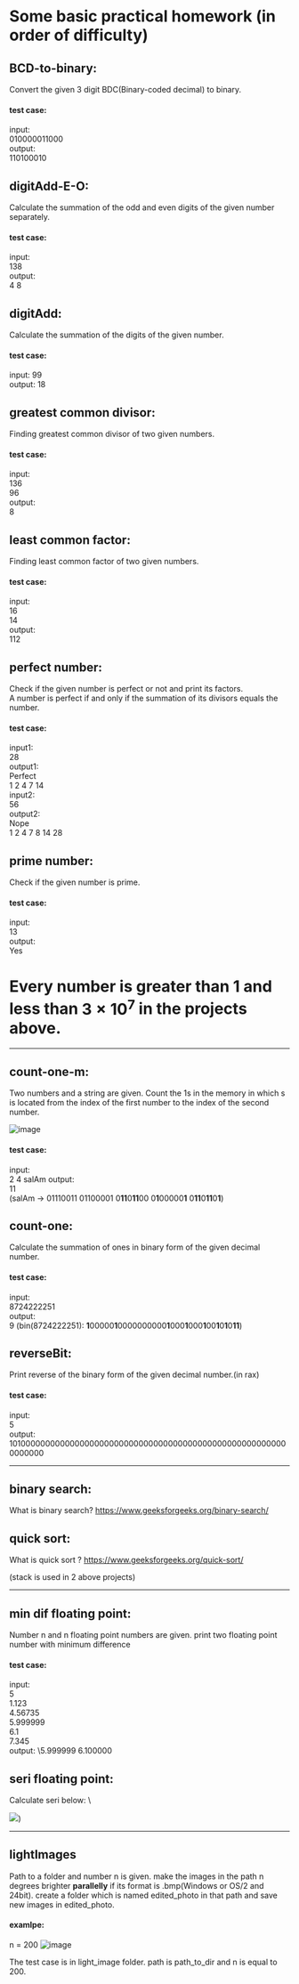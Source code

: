 # Some basic practical homework (in order of difficulty)


## BCD-to-binary:
Convert the given 3 digit BDC(Binary-coded decimal) to binary.
#### test case:
input: \
010000011000 \
output: \
110100010 


## digitAdd-E-O:
Calculate the summation of the odd and even digits of the given number separately.
#### test case:
input: \
138 \
output: \
4 8 


## digitAdd:
Calculate the summation of the digits of the given number.
#### test case:
input:
99 \
output:
18 


## greatest common divisor:
Finding greatest common divisor of two given numbers.
#### test case: 
input: \
136 \
96 \
output: \
8 


## least common factor:
Finding least common factor of two given numbers. 
#### test case:
input: \
 16 \
 14 \
output: \
112


## perfect number:
Check if the given number is perfect or not and print its factors. \
A number is perfect if and only if the summation of its divisors equals the number.
#### test case:
input1: \
28 \
output1: \
Perfect \
1 2 4 7 14 \
input2: \
56 \
output2: \
Nope \
1 2 4 7 8 14 28


## prime number:
Check if the given number is prime.
#### test case:
input: \
13 \
output: \
Yes

# Every number is greater than 1 and less than $3\times 10 ^{7}$  in the projects above.

--------------------------------------------------------------------------------------------------------

## count-one-m:
Two numbers and a string are given. Count the 1s in the memory in which s is located from the index of the first number to the index of the second number.

![image](https://user-images.githubusercontent.com/83788223/208285470-53cc9127-0afd-42f4-83bb-22914d955e50.png)

#### test case:
input: \
2
4
salAm
output: \
11 \
(salAm -> 01110011 01100001 0**11**0**11**00 0**1**00000**1** 0**11**0**11**0**1**)


## count-one:
Calculate the summation of ones in binary form of the given decimal number.
#### test case:
input: \
8724222251 \
output: \
9
(bin(8724222251): **1**00000**1**0000000000**1**000**1**000**1**00**1**0**1**0**11**)


## reverseBit:
Print reverse of the binary form of the given decimal number.(in rax)
#### test case:
input: \
5 \
output: \
1010000000000000000000000000000000000000000000000000000000000000

--------------------------------------------------------------------------------------------------------
## binary search:
What is binary search? https://www.geeksforgeeks.org/binary-search/

## quick sort:
What is quick sort ? https://www.geeksforgeeks.org/quick-sort/

(stack is used in 2 above projects)

--------------------------------------------------------------------------------------------------------

## min dif floating point:
Number n and n floating point numbers are given. print two floating point number with minimum difference
#### test case:
input: \
5 \
1.123 \
4.56735 \
5.999999 \
6.1 \
7.345 \
output: \5.999999 6.100000

## seri floating point:
Calculate seri below: \

<img src="https://latex.codecogs.com/svg.latex?\Large&space;f(n,x)&space;=&space;\sum_{k=0}^{n}((1/k!)x^{k})" />)

--------------------------------------------------------------------------------------------------------

## ‫‪lightImages‬‬
Path to a folder and number n is given. make the images in the path n degrees brighter **parallelly** if its format is .bmp(Windows or OS/2 and 24bit). create a folder which is named edited_photo in that path and save new images in edited_photo.

#### examlpe:
n = 200
![image](https://user-images.githubusercontent.com/83788223/208288056-8ee3e833-dd2c-4bdb-a082-8d8363102228.png)

The test case is in light_image folder. path is path_to_dir and n is equal to 200.
